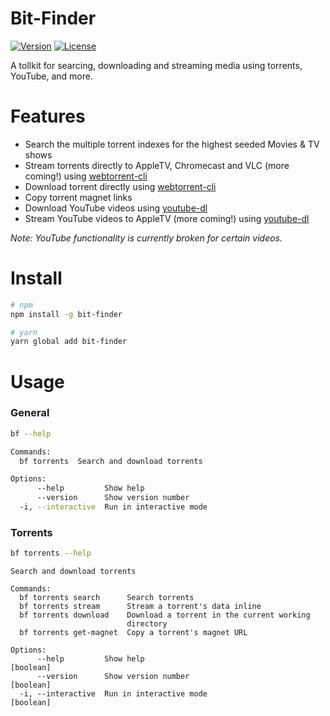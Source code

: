 # Bit-Finder

[![Version](https://img.shields.io/npm/v/bit-finder.svg)](https://npmjs.org/package/bit-finder)
[![License](https://img.shields.io/npm/l/bit-finder.svg)](https://github.com/inter-ops/bit-finder/blob/master/package.json)
<!-- [![npm](https://img.shields.io/npm/dt/bit-findern)](https://www.npmjs.com/package/bit-finder) -->

A tollkit for searcing, downloading and streaming media using torrents, YouTube, and more.

# Features

- Search the multiple torrent indexes for the highest seeded Movies & TV shows
- Stream torrents directly to AppleTV, Chromecast and VLC (more coming!) using [webtorrent-cli](https://github.com/webtorrent/webtorrent-cli)
- Download torrent directly using [webtorrent-cli](https://github.com/webtorrent/webtorrent-cli)
- Copy torrent magnet links
- Download YouTube videos using [youtube-dl](https://github.com/ytdl-org/youtube-dl)
- Stream YouTube videos to AppleTV (more coming!) using [youtube-dl](https://github.com/ytdl-org/youtube-dl)

<i>Note: YouTube functionality is currently broken for certain videos.</i>

# Install

```bash
# npm
npm install -g bit-finder

# yarn
yarn global add bit-finder
```

# Usage


### General

```bash
bf --help
```

```bash
Commands:
  bf torrents  Search and download torrents

Options:
      --help         Show help                                         [boolean]
      --version      Show version number                               [boolean]
  -i, --interactive  Run in interactive mode                           [boolean]
```


### Torrents 

```bash
bf torrents --help
```

```
Search and download torrents

Commands:
  bf torrents search      Search torrents
  bf torrents stream      Stream a torrent's data inline
  bf torrents download    Download a torrent in the current working
                          directory
  bf torrents get-magnet  Copy a torrent's magnet URL

Options:
      --help         Show help                                         [boolean]
      --version      Show version number                               [boolean]
  -i, --interactive  Run in interactive mode                           [boolean]
```
